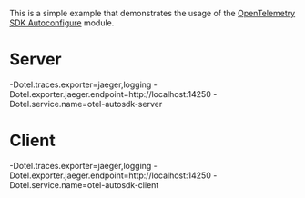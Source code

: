 This is a simple example that demonstrates the usage of the [OpenTelemetry SDK Autoconfigure](https://github.com/open-telemetry/opentelemetry-java/tree/main/sdk-extensions/autoconfigure) module.

# Server

-Dotel.traces.exporter=jaeger,logging -Dotel.exporter.jaeger.endpoint=http://localhost:14250 -Dotel.service.name=otel-autosdk-server

# Client

-Dotel.traces.exporter=jaeger,logging -Dotel.exporter.jaeger.endpoint=http://localhost:14250 -Dotel.service.name=otel-autosdk-client